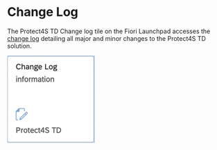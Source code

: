 # Change Log

The Protect4S TD Change log tile on the Fiori Launchpad accesses the [change log](https://tdchangelog.protect4s.com) detailing all major and minor changes to the Protect4S TD solution.

![](<../.gitbook/assets/image (6) (1).png>)
